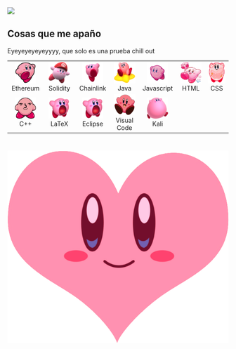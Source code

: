 <img src="logoemi.png"/>

<h2 align="left" id="macropower-tech">Cosas que me apaño</h2>

Eyeyeyeyeyeyyyy, que solo es una prueba chill out

<table align="center" style="margin: 0px auto;">
  <tr>
    <td align="center" width="96">
      <a href="#macropower-tech">
        <img src="kirby1.png" width="48" height="48" alt="TypeScript" />
      </a>
      <br>Ethereum
    </td>
    <td align="center" width="96">
      <a href="#macropower-tech">
        <img src="kirby2.png" width="48" height="48" alt="TypeScript" />
      </a>
      <br>Solidity
    </td>
    <td align="center" width="96">
      <a href="#macropower-tech">
        <img src="kirby3.png" width="48" height="48" alt="TypeScript" />
      </a>
      <br>Chainlink
    </td>
    <td align="center" width="96">
      <a href="#macropower-tech">
        <img src="kirby4.png" width="48" height="48" alt="TypeScript" />
      </a>
      <br>Java
    </td>
    <td align="center" width="96">
      <a href="#macropower-tech">
        <img src="kirby5.png" width="48" height="48" alt="TypeScript" />
      </a>
      <br>Javascript
    </td>
    <td align="center" width="96">
      <a href="#macropower-tech">
        <img src="kirby6.png" width="48" height="48" alt="TypeScript" />
      </a>
      <br>HTML
    </td>
    <td align="center" width="96">
      <a href="#macropower-tech">
        <img src="kirby7.png" width="48" height="48" alt="TypeScript" />
      </a>
      <br>CSS
    </td>
  </tr>
  <tr>
    <td align="center" width="96"> 
      <a href="#macropower-tech">
        <img src="kirby8.png" width="48" height="48" alt="TypeScript" />
      </a>
      <br>C++
    </td>
    <td align="center" width="96">
      <a href="#macropower-tech">
        <img src="kirby10.png" width="48" height="48" alt="TypeScript" />
      </a>
      <br>LaTeX
    </td>
    <td align="center"  width="96">
      <a href="#macropower-tech">
        <img src="kirby10.png" width="48" height="48" alt="TypeScript" />
      </a>
      <br>Eclipse
    </td>
    <td align="center"  width="96">
      <a href="#macropower-tech">
        <img src="kirby11.png" width="48" height="48" alt="TypeScript" />
      </a>
      <br>Visual Code
    </td>
    <td align="center" width="96">
      <a href="#macropower-tech">
        <img src="kirby13.png" width="48" height="48" alt="TypeScript" />
      </a>
      <br>Kali
    </td>
  </tr>
</table>

<h1 align="center"></h1>
<p align="center">
<a href="https://www.linkedin.com/in/emanuel-hosu/"><img align="center" src="kirby15.png"/></a>
</p>
